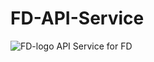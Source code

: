 # FD-API-Service
![FD-logo](https://user-images.githubusercontent.com/43209824/73052380-bc360d00-3ed0-11ea-9b79-3196a181d7ec.png256x256)
API Service for FD
